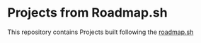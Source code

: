 # Projects from Roadmap.sh

This repository contains Projects built following the [roadmap.sh](https://roadmap.sh/projects/basic-html-website) 
